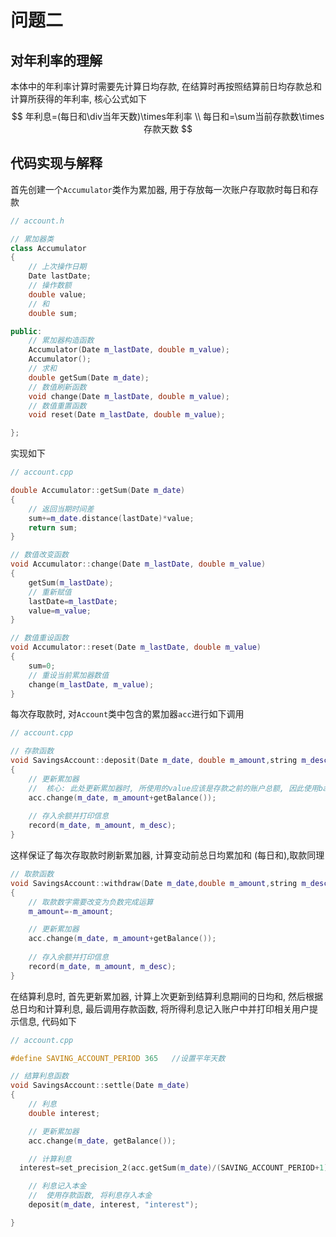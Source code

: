 # 问题二

## 对年利率的理解

本体中的年利率计算时需要先计算日均存款, 在结算时再按照结算前日均存款总和计算所获得的年利率, 核心公式如下
$$
年利息=(每日和\div当年天数)\times年利率 \\
每日和=\sum当前存款数\times存款天数
$$


## 代码实现与解释

首先创建一个``Accumulator``类作为累加器, 用于存放每一次账户存取款时每日和存款

````cpp
// account.h

// 累加器类
class Accumulator
{
    // 上次操作日期
    Date lastDate;
    // 操作数额
    double value;
    // 和
    double sum;

public:
    // 累加器构造函数
    Accumulator(Date m_lastDate, double m_value);
    Accumulator();
    // 求和
    double getSum(Date m_date);
    // 数值刷新函数
    void change(Date m_lastDate, double m_value);
    // 数值重置函数
    void reset(Date m_lastDate, double m_value);

};
````

实现如下

````cpp
// account.cpp

double Accumulator::getSum(Date m_date)
{
    // 返回当期时间差
    sum+=m_date.distance(lastDate)*value;
    return sum;
}

// 数值改变函数
void Accumulator::change(Date m_lastDate, double m_value)
{
    getSum(m_lastDate);
    // 重新赋值
    lastDate=m_lastDate;
    value=m_value;
}

// 数值重设函数
void Accumulator::reset(Date m_lastDate, double m_value)
{
    sum=0;
    // 重设当前累加器数值
    change(m_lastDate, m_value);
}
````

每次存取款时, 对``Account``类中包含的累加器``acc``进行如下调用

````cpp
// account.cpp

// 存款函数
void SavingsAccount::deposit(Date m_date, double m_amount,string m_desc)
{
    // 更新累加器
    //  核心: 此处更新累加器时, 所使用的value应该是存款之前的账户总额, 因此使用balance作为value, 取款函数同理
    acc.change(m_date, m_amount+getBalance());  
    
    // 存入余额并打印信息
    record(m_date, m_amount, m_desc);
}
````

这样保证了每次存取款时刷新累加器, 计算变动前总日均累加和 (每日和),取款同理

````cpp
// 取款函数
void SavingsAccount::withdraw(Date m_date,double m_amount,string m_desc)
{
    // 取款数字需要改变为负数完成运算
    m_amount=-m_amount;

    // 更新累加器
    acc.change(m_date, m_amount+getBalance());  
    
    // 存入余额并打印信息
    record(m_date, m_amount, m_desc);   
}
````

在结算利息时, 首先更新累加器, 计算上次更新到结算利息期间的日均和, 然后根据总日均和计算利息, 最后调用存款函数, 将所得利息记入账户中并打印相关用户提示信息, 代码如下

````cpp
// account.cpp

#define SAVING_ACCOUNT_PERIOD 365	//设置平年天数

// 结算利息函数
void SavingsAccount::settle(Date m_date)
{
    // 利息
    double interest;

    // 更新累加器
    acc.change(m_date, getBalance());

    // 计算利息
  interest=set_precision_2(acc.getSum(m_date)/(SAVING_ACCOUNT_PERIOD+1)*rate);

    // 利息记入本金
    //  使用存款函数, 将利息存入本金
    deposit(m_date, interest, "interest");

}
````

